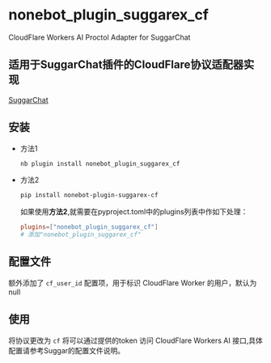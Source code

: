 # nonebot_plugin_suggarex_cf
CloudFlare Workers AI Proctol Adapter for SuggarChat

## 适用于SuggarChat插件的CloudFlare协议适配器实现

[SuggarChat](https://github.com/JohnRichard4096/nonebot_plugin_suggarchat)

## 安装

-   方法1
    ```bash
    nb plugin install nonebot_plugin_suggarex_cf
    ```
-   方法2
    ```bash
    pip install nonebot-plugin-suggarex-cf
    ```
    如果使用**方法2**,就需要在pyproject.toml中的plugins列表中作如下处理：
    ```toml
    plugins=["nonebot_plugin_suggarex_cf"]
    # 添加"nonebot_plugin_suggarex_cf"
    ```

## 配置文件
额外添加了 `cf_user_id` 配置项，用于标识 CloudFlare Worker 的用户，默认为 null

## 使用
将协议更改为 `cf` 将可以通过提供的token 访问 CloudFlare Workers AI 接口,具体配置请参考Suggar的配置文件说明。